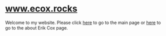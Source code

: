 # www.ecox.rocks

Welcome to my website. Please click <a href="http://www.ecox.rocks">here</a> to go to the main page or <a href="http://www.ecox.rocks/about/">here</a> to go to the about Erik Cox page.